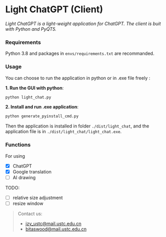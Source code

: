 # Light ChatGPT (Client)

*Light ChatGPT is a light-weight application for ChatGPT. The client is buit with Python and PyQT5.* 

### Requirements

Python 3.8 and packages in `envs/requirements.txt` are recommanded.


### Usage

You can choose to run the application in python or in .exe file freely :

**1. Run the GUI with python**:

```bash
python light_chat.py
```

**2. Install and run .exe application**:

```bash
python generate_pyinstall_cmd.py
```

Then the application is installed in folder `./dist/light_chat`, and the application file is in  `./dist/light_chat/light_chat.exe`.



### Functions

For using 
- [x] ChatGPT
- [x] Google translation 
- [ ] AI drawing

TODO:
- [ ] relative size adjustment
- [ ] resize window

> Contact us:
> - jzy_ustc@mail.ustc.edu.cn
> - bitaswood@mail.ustc.edu.cn